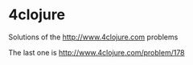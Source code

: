 # 4clojure
Solutions of the http://www.4clojure.com problems

The last one is http://www.4clojure.com/problem/178
